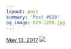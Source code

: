 ```yaml
---
layout: post
summary: 'Post #629'
og_image: 629-1280.jpg
---
```


<p>
  <time><a href="/629">May 13, 2017</a></time>
  <a href="/629"><img src="{{ site.assets_url }}/629-640.jpg" srcset="{{ site.assets_url }}/629-320.jpg 320w, {{ site.assets_url }}/629-640.jpg 640w, {{ site.assets_url }}/629-960.jpg 960w, {{ site.assets_url }}/629-1280.jpg 1280w" sizes="(min-width: 700px) 50vw, calc(100vw - 2rem)" /></a>
</p>

